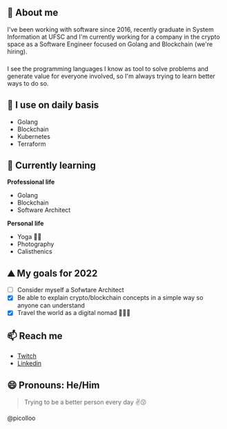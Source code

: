 ## 👋 About me 

I've been working with software since 2016, recently graduate in System Information at UFSC and I'm currently working for a company in the crypto space as a Software Engineer focused on Golang and Blockchain (we're hiring).
###
I see the programming languages I know as tool to solve problems and generate value for everyone involved, so I'm always trying to learn better ways to do so.

## 🌱 I use on daily basis

- Golang
- Blockchain
- Kubernetes
- Terraform

## 📔 Currently learning

**Professional life**
- Golang
- Blockchain
- Software Architect

**Personal life**
- Yoga 🧘‍♂️
- Photography
- Calisthenics

## ⛰️ My goals for 2022

- [ ] Consider myself a Sofwtare Architect
- [X] Be able to explain crypto/blockchain concepts in a simple way so anyone can understand
- [X] Travel the world as a digital nomad 🥾👨‍💻

## 📫 Reach me

- [Twitch](https://twitch.tv/lpicollo)
- [Linkedin](https://www.linkedin.com/in/lucas-picollo/)

## 😄 Pronouns: He/Him

> Trying to be a better person every day :v::kissing:

@picolloo
